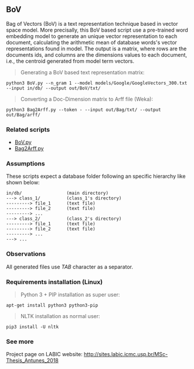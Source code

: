## BoV
Bag of Vectors (BoV) is a text representation technique based in vector space model. More precisally, this BoV based script use a pre-trained word embedding model to generate an unique vector representation to each document, calculating the arithmetic mean of database words's vector representations found in model. The output is a matrix, where rows are the documents ids, and columns are the dimensions values to each document, i.e., the centroid generated from model term vectors.
> Generating a BoV based text representation matrix:
```
python3 BoV.py --n_gram 1 --model models/Google/GoogleVectors_300.txt --input in/db/ --output out/BoV/txt/
```
> Converting a Doc-Dimension matrix to Arff file (Weka):
```
python3 Bag2Arff.py --token - --input out/Bag/txt/ --output out/Bag/arff/
```


### Related scripts
* [BoV.py](https://github.com/joao8tunes/BoV/blob/master/BoV.py)
* [Bag2Arff.py](https://github.com/joao8tunes/Bag2Arff/blob/master/Bag2Arff.py)


### Assumptions
These scripts expect a database folder following an specific hierarchy like shown below:
```
in/db/                 (main directory)
---> class_1/          (class_1's directory)
---------> file_1      (text file)
---------> file_2      (text file)
---------> ...
---> class_2/          (class_2's directory)
---------> file_1      (text file)
---------> file_2      (text file)
---------> ...
---> ...
```


### Observations
All generated files use *TAB* character as a separator.


### Requirements installation (Linux)
> Python 3 + PIP installation as super user:
```
apt-get install python3 python3-pip
```
> NLTK installation as normal user:
```
pip3 install -U nltk
```


### See more
Project page on LABIC website: http://sites.labic.icmc.usp.br/MSc-Thesis_Antunes_2018
